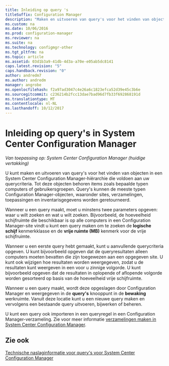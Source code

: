 ```yaml
---
title: Inleiding op query 's
titleSuffix: Configuration Manager
description: "Maken en uitvoeren van query's voor het vinden van objecten in een System Center Configuration Manager-hiërarchie die voldoen aan uw querycriteria."
ms.custom: na
ms.date: 10/06/2016
ms.prod: configuration-manager
ms.reviewer: na
ms.suite: na
ms.technology: configmgr-other
ms.tgt_pltfrm: na
ms.topic: article
ms.assetid: 03d1b3a9-41db-4d3a-a70e-e05ab5dc8141
caps.latest.revision: "5"
caps.handback.revision: "0"
author: andredm7
ms.author: andredm
manager: angrobe
ms.openlocfilehash: f2a97ad3047c4e26a6c1823efca52d39e45c3b6e
ms.sourcegitcommit: c236214b2fcc13dae7bad96d7fb33f692868191d
ms.translationtype: MT
ms.contentlocale: nl-NL
ms.lasthandoff: 10/12/2017
---
```

# <a name="introduction-to-queries-in-system-center-configuration-manager"></a>Inleiding op query's in System Center Configuration Manager

*Van toepassing op: System Center Configuration Manager (huidige vertakking)*

U kunt maken en uitvoeren van query's voor het vinden van objecten in een System Center Configuration Manager-hiërarchie die voldoen aan uw querycriteria. Tot deze objecten behoren items zoals bepaalde typen computers of gebruikersgroepen. Query's kunnen de meeste typen Configuration Manager-objecten, waaronder sites, verzamelingen, toepassingen en inventarisgegevens worden geretourneerd.  

 Wanneer u een query maakt, moet u minstens twee parameters opgeven: waar u wilt zoeken en wat u wilt zoeken. Bijvoorbeeld, de hoeveelheid schijfruimte die beschikbaar is op alle computers in een Configuration Manager-site vindt u kunt een query maken om te zoeken de **logische schijf** kenmerkklasse en de **vrije ruimte (MB)** kenmerk voor de vrije schijfruimte.  

 Wanneer u een eerste query hebt gemaakt, kunt u aanvullende querycriteria opgeven. U kunt bijvoorbeeld opgeven dat de queryresultaten alleen computers moeten bevatten die zijn toegewezen aan een opgegeven site. U kunt ook wijzigen hoe resultaten worden weergegeven, zodat u de resultaten kunt weergeven in een voor u zinnige volgorde. U kunt bijvoorbeeld opgeven dat de resultaten in oplopende of aflopende volgorde worden gesorteerd op basis van de hoeveelheid vrije schijfruimte.  

 Wanneer u een query maakt, wordt deze opgeslagen door Configuration Manager en weergegeven in de **query's** knooppunt in de **bewaking** werkruimte. Vanuit deze locatie kunt u een nieuwe query maken en vervolgens een bestaande query uitvoeren, bijwerken of beheren.  

 U kunt een query ook importeren in een queryregel in een Configuration Manager-verzameling. Zie voor meer informatie [verzamelingen maken in System Center Configuration Manager](../../../core/clients/manage/collections/create-collections.md).  

## <a name="see-also"></a>Zie ook  
 [Technische naslaginformatie voor query's voor System Center Configuration Manager](../../../core/servers/manage/queries-technical-reference.md)
